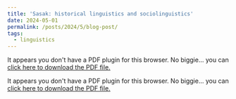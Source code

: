 ```yaml
---
title: 'Sasak: historical linguistics and sociolinguistics'
date: 2024-05-01
permalink: /posts/2024/5/blog-post/
tags:
  - linguistics
---
```


<object data="/files/sasak1.pdf" type="application/pdf" width="100%" height="800px">
    <p>It appears you don't have a PDF plugin for this browser.
       No biggie... you can <a href="/files/sasak1.pdf">click here to
       download the PDF file.</a></p>
</object>

<object data="/files/sasak2.pdf" type="application/pdf" width="100%" height="800px">
    <p>It appears you don't have a PDF plugin for this browser.
       No biggie... you can <a href="/files/sasak2.pdf">click here to
       download the PDF file.</a></p>
</object>
